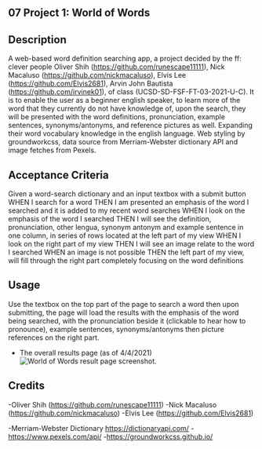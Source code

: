 ## 07 Project 1: World of Words

## Description
A web-based word definition searching app, a project decided by the ff: clever people 
Oliver Shih (https://github.com/runescape11111), 
Nick Macaluso (https://github.com/nickmacaluso), 
Elvis Lee (https://github.com/Elvis2681), 
Arvin John Bautista (https://github.com/irvinek01),
of class (UCSD-SD-FSF-FT-03-2021-U-C). 
It is to enable the user as a beginner english speaker, to learn more of the word that they currently do not have knowledge of, upon the search, they will be presented with the word definitions, pronunciation, example sentences, synonyms/antonyms, and reference pictures as well. Expanding their word vocabulary knowledge in the english language. Web styling by groundworkcss, data source from Merriam-Webster dictionary API and image fetches from Pexels.

## Acceptance Criteria
Given a word-search dictionary and an input textbox with a submit button
WHEN I search for a word
THEN I am presented an emphasis of the word I searched and it is added to my recent word searches
WHEN I look on the emphasis of the word I searched
THEN I will see the definition, pronunciation, other lengua, synonym antonym and example sentence in one column, in series of rows located at the left part of my view
WHEN I look on the right part of my view
THEN I will see an image relate to the word I searched
WHEN an image is not possible
THEN the left part of my view, will fill through the right part completely focusing on the word definitions

## Usage
 Use the textbox on the top part of the page to search a word then upon submitting, the page will load the results with the emphasis of the word being searched, with the pronunciation beside it (clickable to hear how to pronounce), example sentences, synonyms/antonyms then picture references on the right part.
- The overall results page (as of 4/4/2021)
![World of Words result page screenshot.](./Assets/screenshots/screenshot2.png)

## Credits
-Oliver Shih (https://github.com/runescape11111)
-Nick Macaluso (https://github.com/nickmacaluso)
-Elvis Lee (https://github.com/Elvis2681)

-Merriam-Webster Dictionary https://dictionaryapi.com/
-https://www.pexels.com/api/
-https://groundworkcss.github.io/
